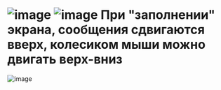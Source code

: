 ![image](https://github.com/user-attachments/assets/b8f99767-6ca0-482c-a4ae-bff7f7ef0aed)
![image](https://github.com/user-attachments/assets/205820ed-4a84-48d4-b66f-bf59bad459e6)
При "заполнении" экрана, сообщения сдвигаются вверх, колесиком мыши можно двигать верх-вниз
===========================================================================================
![image](https://github.com/user-attachments/assets/5d6ddc55-fab9-4e4b-9ad1-b0e6290fdbf8)
